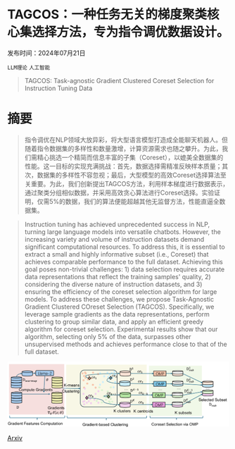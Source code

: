 # TAGCOS：一种任务无关的梯度聚类核心集选择方法，专为指令调优数据设计。

发布时间：2024年07月21日

`LLM理论` `人工智能`

> TAGCOS: Task-agnostic Gradient Clustered Coreset Selection for Instruction Tuning Data

# 摘要

> 指令调优在NLP领域大放异彩，将大型语言模型打造成全能聊天机器人。但随着指令数据集的多样性和数量激增，计算资源需求也随之攀升。为此，我们需精心挑选一个精简而信息丰富的子集（Coreset），以媲美全数据集的性能。这一目标的实现充满挑战：首先，数据选择需精准反映样本质量；其次，数据集的多样性不容忽视；最后，大型模型的高效Coreset选择算法至关重要。为此，我们创新提出TAGCOS方法，利用样本梯度进行数据表示，通过聚类分组相似数据，并采用高效贪心算法进行Coreset选择。实验证明，仅需5%的数据，我们的算法便能超越其他无监督方法，性能直逼全数据集。

> Instruction tuning has achieved unprecedented success in NLP, turning large language models into versatile chatbots. However, the increasing variety and volume of instruction datasets demand significant computational resources. To address this, it is essential to extract a small and highly informative subset (i.e., Coreset) that achieves comparable performance to the full dataset. Achieving this goal poses non-trivial challenges: 1) data selection requires accurate data representations that reflect the training samples' quality, 2) considering the diverse nature of instruction datasets, and 3) ensuring the efficiency of the coreset selection algorithm for large models. To address these challenges, we propose Task-Agnostic Gradient Clustered COreset Selection (TAGCOS). Specifically, we leverage sample gradients as the data representations, perform clustering to group similar data, and apply an efficient greedy algorithm for coreset selection. Experimental results show that our algorithm, selecting only 5% of the data, surpasses other unsupervised methods and achieves performance close to that of the full dataset.

![TAGCOS：一种任务无关的梯度聚类核心集选择方法，专为指令调优数据设计。](../../../paper_images/2407.15235/x1.png)

[Arxiv](https://arxiv.org/abs/2407.15235)
